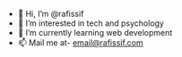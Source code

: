 - 👋 Hi, I’m @rafissif
- 👀 I’m interested in tech and psychology
- 🌱 I’m currently learning web development 
- 📫 Mail me at- email@rafissif.com

<!---
rafissif/rafissif is a ✨ special ✨ repository because its `README.md` (this file) appears on your GitHub profile.
You can click the Preview link to take a look at your changes.
--->
